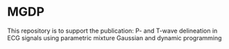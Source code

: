 # MGDP
This repository is to support the publication: P- and T-wave delineation in ECG signals using parametric mixture Gaussian and dynamic programming
